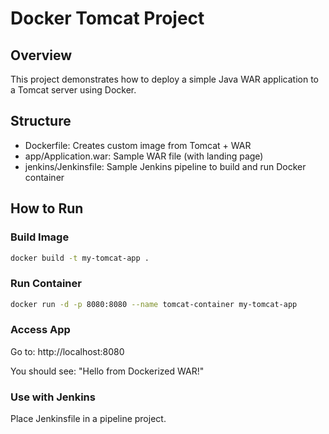 # Docker Tomcat Project

## Overview
This project demonstrates how to deploy a simple Java WAR application to a Tomcat server using Docker.

## Structure
- Dockerfile: Creates custom image from Tomcat + WAR
- app/Application.war: Sample WAR file (with landing page)
- jenkins/Jenkinsfile: Sample Jenkins pipeline to build and run Docker container

## How to Run

### Build Image
```bash
docker build -t my-tomcat-app .
```

### Run Container
```bash
docker run -d -p 8080:8080 --name tomcat-container my-tomcat-app
```

### Access App
Go to: http://localhost:8080

You should see: "Hello from Dockerized WAR!"

### Use with Jenkins
Place Jenkinsfile in a pipeline project.
